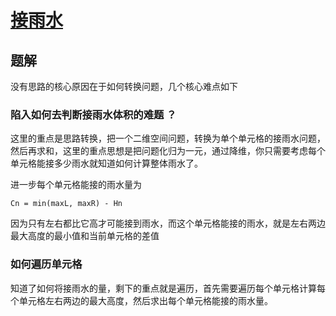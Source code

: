 # [接雨水](https://leetcode.cn/problems/trapping-rain-water/submissions/672717548/?envType=company&envId=mi&favoriteSlug=mi-all)

## 题解

没有思路的核心原因在于如何转换问题，几个核心难点如下

### 陷入如何去判断接雨水体积的难题 ？

这里的重点是思路转换，把一个二维空间问题，转换为单个单元格的接雨水问题，然后再求和，这里的重点思想是把问题化归为一元，通过降维，你只需要考虑每个单元格能接多少雨水就知道如何计算整体雨水了。

进一步每个单元格能接的雨水量为

```
Cn = min(maxL, maxR) - Hn
```

因为只有左右都比它高才可能接到雨水，而这个单元格能接的雨水，就是左右两边最大高度的最小值和当前单元格的差值

### 如何遍历单元格

知道了如何将接雨水的量，剩下的重点就是遍历，首先需要遍历每个单元格计算每个单元格左右两边的最大高度，然后求出每个单元格能接的雨水量。

